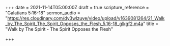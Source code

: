 +++
date = 2021-11-14T05:00:00Z
draft = true
scripture_reference = "Galatians 5:16-18"
sermon_audio = "https://res.cloudinary.com/dy3wlzuye/video/upload/v1639081264/21_Walk_by_The_Spirit_The_Spirit_Opposes_the_Flesh_5.16-18_glkgf2.m4a"
title = "Walk by The Spirit - The Spirit Opposes the Flesh"

+++
